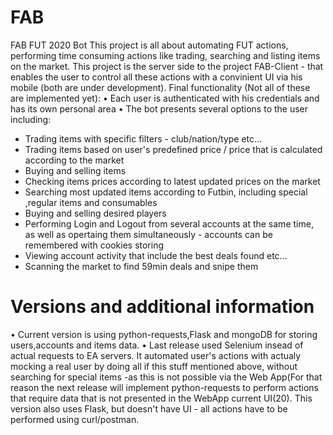 # FAB
FAB
FUT 2020 Bot This project is all about automating FUT actions, performing time consuming actions like trading, searching and listing items on the market.
This project is the server side to the project FAB-Client - that enables the user to control all these actions with a convinient UI via his mobile (both are under development).
Final functionality (Not all of these are implemented yet):
• Each user is authenticated with his credentials and has its own personal area
• The bot presents several options to the user including:
  * Trading items with specific filters - club/nation/type etc...
  * Trading items based on user's predefined price / price that is calculated according to the market
  * Buying and selling items
  * Checking items prices according to latest updated prices on the market
  * Searching most updated items according to Futbin, including special ,regular items and consumables
  * Buying and selling desired players
  * Performing Login and Logout from several accounts at the same time, as well as opertaing them simultaneously - accounts can be remembered with cookies storing
  * Viewing account activity that include the best deals found etc...
  * Scanning the market to find 59min deals and snipe them
# Versions and additional information
• Current version is using python-requests,Flask and mongoDB for storing users,accounts and items data.
• Last release used Selenium insead of actual requests to EA servers. It automated user's actions with actualy mocking a real user by doing all
if this stuff mentioned above, without searching for special items -as this is not possible via the Web App(For that reason the next release will
implement python-requests to perform actions that require data that is not presented in the WebApp current UI(20).
This version also uses Flask, but doesn't have UI - all actions have to be performed using curl/postman.

